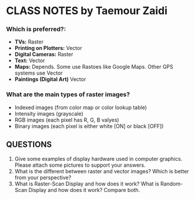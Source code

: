 # **CLASS NOTES** by Taemour Zaidi

### Which is preferred?:
- **TVs:** Raster 
- **Printing on Plotters:** Vector
- **Digital Cameras:** Raster
- **Text:** Vector
- **Maps:** Depends. Some use Rastoes like Google Maps. Other GPS systems use Vector
- **Paintings (Digital Art)** Vector

### What are the main types of raster images?
- Indexed images (from color map or color lookup table)
- Intensity images (grayscale)
- RGB images (each pixel has R, G, B valyes)
- Binary images (each pixel is either white [ON] or black [OFF])


## QUESTIONS
1. Give some examples of display hardware used in computer graphics. Please attach some pictures to support your answers.
2. What is the different between raster and vector images? Which is better from your perspective?
3. What is Raster-Scan Display and how does it work? What is Random-Scan Display and how does it work? Compare both.
